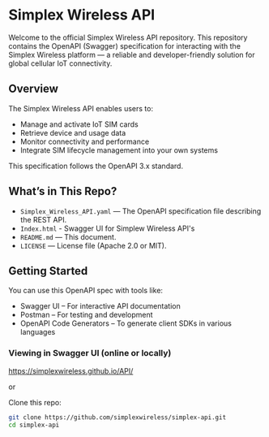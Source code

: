 # Simplex Wireless API

Welcome to the official Simplex Wireless API repository. This repository contains the OpenAPI (Swagger) specification for interacting with the Simplex Wireless platform — a reliable and developer-friendly solution for global cellular IoT connectivity.

## Overview

The Simplex Wireless API enables users to:

- Manage and activate IoT SIM cards
- Retrieve device and usage data
- Monitor connectivity and performance
- Integrate SIM lifecycle management into your own systems

This specification follows the OpenAPI 3.x standard.

## What’s in This Repo?

- `Simplex_Wireless_API.yaml` — The OpenAPI specification file describing the REST API.
- `Index.html` - Swagger UI for Simplew Wireless API's
- `README.md` — This document.
- `LICENSE` — License file (Apache 2.0 or MIT).

## Getting Started

You can use this OpenAPI spec with tools like:

- Swagger UI – For interactive API documentation
- Postman – For testing and development
- OpenAPI Code Generators – To generate client SDKs in various languages

### Viewing in Swagger UI (online or locally)

https://simplexwireless.github.io/API/

or

Clone this repo:
   ```bash
   git clone https://github.com/simplexwireless/simplex-api.git
   cd simplex-api
